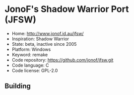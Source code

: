 # JonoF's Shadow Warrior Port (JFSW)

- Home: http://www.jonof.id.au/jfsw/
- Inspiration: Shadow Warrior
- State: beta, inactive since 2005
- Platform: Windows
- Keyword: remake
- Code repository: https://github.com/jonof/jfsw.git
- Code language: C
- Code license: GPL-2.0

## Building
